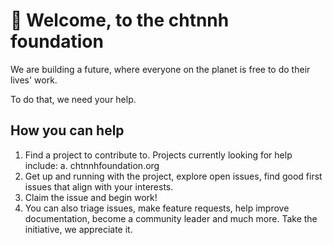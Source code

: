 # 👋 Welcome, to the chtnnh foundation

We are building a future, where everyone on the planet is free to do their lives' work. 

To do that, we need your help.

## How you can help

1. Find a project to contribute to. Projects currently looking for help include:
    a. chtnnhfoundation.org
2. Get up and running with the project, explore open issues, find good first issues that align with your interests.
3. Claim the issue and begin work!
4. You can also triage issues, make feature requests, help improve documentation, become a community leader and much more. Take the initiative, we appreciate it.
